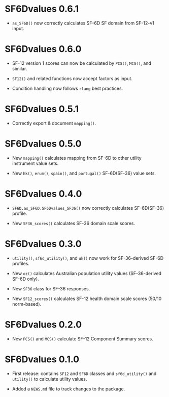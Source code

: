 # SF6Dvalues 0.6.1

* `as_SF6D()` now correctly calculates SF-6D SF domain from SF-12-v1 input.

# SF6Dvalues 0.6.0

* SF-12 version 1 scores can now be calculated by `PCS()`, `MCS()`, and similar.

* `SF12()` and related functions now accept factors as input.

* Condition handling now follows `rlang` best practices.

# SF6Dvalues 0.5.1

* Correctly export & document `mapping()`.

# SF6Dvalues 0.5.0

* New `mapping()` calculates mapping from SF-6D to other utility instrument
  value sets.

* New `hk()`, `erum()`, `spain()`, and `portugal()` SF-6D(SF-36) value sets.

# SF6Dvalues 0.4.0

* `SF6D.as_SF6D.SF6Dvalues_SF36()` now correctly calculates SF-6D(SF-36)
  profile.

* New `SF36_scores()` calculates SF-36 domain scale scores.

# SF6Dvalues 0.3.0

* `utility()`, `sf6d_utility()`, and `uk()` now work for SF-36-derived SF-6D
  profiles.

* New `oz()` calculates Australian population utility values (SF-36-derived
  SF-6D only).

* New `SF36` class for SF-36 responses.

* New `SF12_scores()` calculates SF-12 health domain scale scores (50/10
  norm-based).

# SF6Dvalues 0.2.0

* New `PCS()` and `MCS()` calculate SF-12 Component Summary scores.

# SF6Dvalues 0.1.0

* First release: contains `SF12` and `SF6D` classes and `sf6d_utility()` and
  `utility()` to calculate utility values.

* Added a `NEWS.md` file to track changes to the package.
